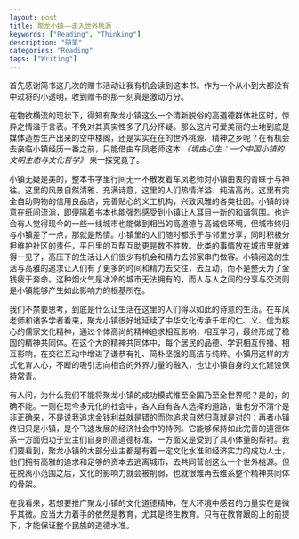```yaml
---
layout: post
title: 聚龙小镇——走入世外桃源
keywords: ["Reading", "Thinking"]
description: "随笔"
categories: "Reading"
tags: ["Writing"]
---
```



首先感谢简书这几次的赠书活动让我有机会读到这本书。作为一个从小到大都没有中过将的小透明，收到赠书的那一刻真是激动万分。

在物欲横流的现状下，得知有聚龙小镇这么一个清新脱俗的高道德群体社区时，惊异之情溢于言表。不免对其真实性多了几分怀疑。那么这片可爱美丽的土地到底是媒体造势生产出来的空中楼阁，还是实实在在的世外桃源、精神之乡呢？在有机会去亲临小镇经历一番之前，只能借由车凤老师这本 _《境由心生：一个中国小镇的文明生态与文化哲学》_ 来一探究竟了。

小镇无疑是美的，整本书字里行间无一不散发着车凤老师对小镇由衷的青睐于与神往。这里的风景自然清雅、充满诗意，这里的人们热情洋溢、纯洁高尚。这里有完全自助购物的信用良品店，完善贴心的义工机构，兴致风雅的各类社团。小镇的诗意在纸间流淌，即便隔着书本也能强烈感受到小镇让人耳目一新的和谐氛围。也许会有人觉得现今的一些一线城市也能做到相当的高道德与高诚信环境，但城市终归与小镇差了一点，那就是热情。小镇里的人们随时都乐于与邻里分享，同时积极分担维护社区的责任，平日里的互帮互助更是数不胜数。此类的事情放在城市里就难得一见了，高压下的生活让人们很少有机会和精力去邻家串门做客。小镇闲逸的生活与高雅的追求让人们有了更多的时间和精力去交往，去互动，而不是整天为了金钱疲于奔命。这种烟火气是冰冷的城市无法拥有的，而人与人之间的分享与交流则是小镇能够产生如此影响力的根基所在。

我们不禁要思考，到底是什么让生活在这里的人们得以如此的诗意的生活。在车凤老师和诸多学者看来，聚龙小镇很好地延续了中华文化传承千年的仁、义、信为核心的儒家文化精神，通过个体高尚的精神追求相互影响，相互学习，最终形成了稳固的精神共同体。在这个大的精神共同体中，每个居民的品德、学识相互传播、相互影响，在交往互动中增进了谦恭有礼、简朴坚强的高洁与纯粹。小镇用这样的方式化育人心，不断的吸引志向相合的外界力量的融入，也让小镇自身的文化建设保持常青。

有人问，为什么我们不能将聚龙小镇的成功模式推至全国乃至全世界呢？是的，的确不能。一则在现今多元化的社会中，各人自有各人选择的道路，谁也分不清个是非正确来，不是说我追求金钱利益就是错的而你追求自然归真就是对的；再者小镇终归只是小镇，是个飞速发展的经济社会中的特例。它能够保持如此完善的道德体系一方面归功于业主们自身的高道德标准，一方面又是受到了其小体量的帮衬。我们要看到，聚龙小镇的大部分业主都是有着一定文化水准和经济实力的成功人士，他们拥有高雅的追求和足够的资本去逃离城市，去共同营创这么一个世外桃源。但在脱离小范围之后，文化的影响力就会被削弱，也就很难再去维系整个精神共同体的骨架。

在我看来，若想要推广聚龙小镇的文化道德精神，在大环境中感召的力量实在是微乎其微。应当大力着手的依然是教育，尤其是终生教育。只有在教育跟的上的前提下，才能保证整个民族的道德水准。
